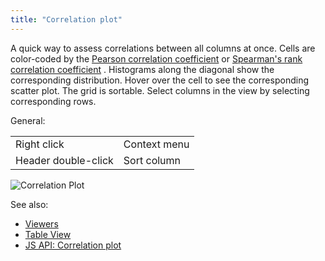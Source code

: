 ```yaml
---
title: "Correlation plot"
---
```


A quick way to assess correlations between all columns at once. Cells are color-coded by the
[Pearson correlation coefficient](https://en.wikipedia.org/wiki/Pearson_product-moment_correlation_coefficient)
or [Spearman's rank correlation coefficient](https://en.wikipedia.org/wiki/Spearman%27s_rank_correlation_coefficient)
. Histograms along the diagonal show the corresponding distribution. Hover over the cell to see the corresponding
scatter plot. The grid is sortable. Select columns in the view by selecting corresponding rows.

General:

|                     |              |
|---------------------|--------------|
| Right click         | Context menu |
| Header double-click | Sort column  |

![Correlation Plot](../../uploads/gifs/correlation-plot.gif "correlation plot")

See also:

* [Viewers](../viewers/viewers.md)
* [Table View](../../datagrok/navigation/table-view.md)
* [JS API: Correlation plot](https://public.datagrok.ai/js/samples/ui/viewers/types/corr-plot)
